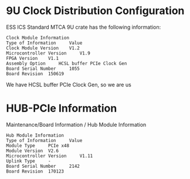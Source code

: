 # 9U Clock Distribution Configuration

ESS ICS Standard MTCA 9U crate has the following information:

```
Clock Module Information
Type of Information 	Value
Clock Module Version 	V1.2
Microcontroller Version 	V1.9
FPGA Version 	V1.1
Assembly Option 	HCSL buffer PCIe Clock Gen
Board Serial Number 	1055
Board Revision 	150619
```

We have HCSL buffer PCIe Clock Gen, so we are us


# HUB-PCIe Information
Maintenance/Board Information / Hub Module Information

```
Hub Module Information
Type of Information 	Value
Module Type 	PCIe x48
Module Version 	V2.6
Microcontroller Version 	V1.11
Uplink Type 	-
Board Serial Number 	2142
Board Revision 	170123
```
